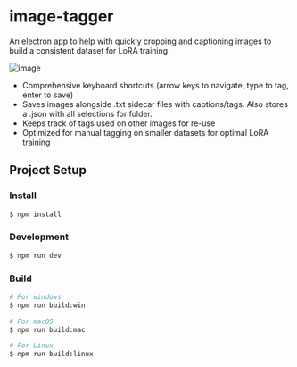 # image-tagger

An electron app to help with quickly cropping and captioning images to build a consistent dataset for LoRA training.

![image](https://github.com/user-attachments/assets/3ce685a5-adbc-482e-b66a-8d24b25d7a0e)

- Comprehensive keyboard shortcuts (arrow keys to navigate, type to tag, enter to save)
- Saves images alongside .txt sidecar files with captions/tags. Also stores a .json with all selections for folder.
- Keeps track of tags used on other images for re-use
- Optimized for manual tagging on smaller datasets for optimal LoRA training

## Project Setup

### Install

```bash
$ npm install
```

### Development

```bash
$ npm run dev
```

### Build

```bash
# For windows
$ npm run build:win

# For macOS
$ npm run build:mac

# For Linux
$ npm run build:linux
```
